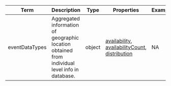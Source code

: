|Term | Description | Type | Properties | Example | Enum|
| ---| ---| ---| ---| ---| --- |
| eventDataTypes | Aggregated information of geographic location obtained from individual level info in database. | object | [availability](./availability.md), [availabilityCount](./availabilityCount.md), [distribution](./distribution.md) | NA | NA|
